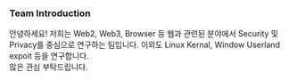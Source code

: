 ### Team Introduction

안녕하세요! 저희는 Web2, Web3, Browser 등 웹과 관련된 분야에서 Security 및 Privacy를 중심으로 연구하는 팀입니다. 이외도 Linux Kernal, Window Userland expoit 등을 연구합니다. <br>
많은 관심 부탁드립니다.